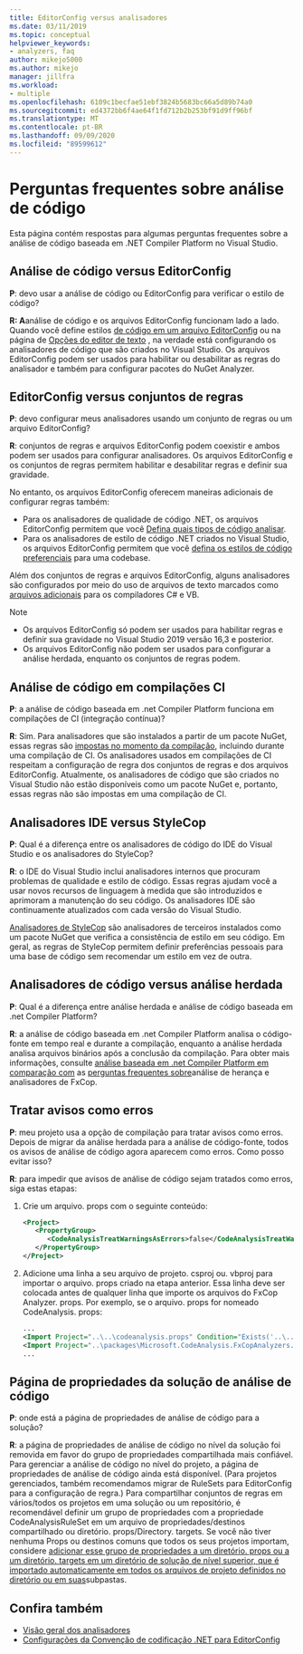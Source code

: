 ```yaml
---
title: EditorConfig versus analisadores
ms.date: 03/11/2019
ms.topic: conceptual
helpviewer_keywords:
- analyzers, faq
author: mikejo5000
ms.author: mikejo
manager: jillfra
ms.workload:
- multiple
ms.openlocfilehash: 6109c1becfae51ebf3824b5683bc66a5d89b74a0
ms.sourcegitcommit: ed4372bb6f4ae64f1fd712b2b253bf91d9ff96bf
ms.translationtype: MT
ms.contentlocale: pt-BR
ms.lasthandoff: 09/09/2020
ms.locfileid: "89599612"
---
```

# <a name="code-analysis-faq"></a>Perguntas frequentes sobre análise de código

Esta página contém respostas para algumas perguntas frequentes sobre a análise de código baseada em .NET Compiler Platform no Visual Studio.

## <a name="code-analysis-versus-editorconfig"></a>Análise de código versus EditorConfig

**P**: devo usar a análise de código ou EditorConfig para verificar o estilo de código?

**R: A**análise de código e os arquivos EditorConfig funcionam lado a lado. Quando você define estilos [de código em um arquivo EditorConfig](../ide/editorconfig-code-style-settings-reference.md) ou na página de [Opções do editor de texto](../ide/code-styles-and-code-cleanup.md) , na verdade está configurando os analisadores de código que são criados no Visual Studio. Os arquivos EditorConfig podem ser usados para habilitar ou desabilitar as regras do analisador e também para configurar pacotes do NuGet Analyzer.

## <a name="editorconfig-versus-rule-sets"></a>EditorConfig versus conjuntos de regras

**P**: devo configurar meus analisadores usando um conjunto de regras ou um arquivo EditorConfig?

**R**: conjuntos de regras e arquivos EditorConfig podem coexistir e ambos podem ser usados para configurar analisadores. Os arquivos EditorConfig e os conjuntos de regras permitem habilitar e desabilitar regras e definir sua gravidade.

No entanto, os arquivos EditorConfig oferecem maneiras adicionais de configurar regras também:

- Para os analisadores de qualidade de código .NET, os arquivos EditorConfig permitem que você [Defina quais tipos de código analisar](fxcop-analyzer-options.md).
- Para os analisadores de estilo de código .NET criados no Visual Studio, os arquivos EditorConfig permitem que você [defina os estilos de código preferenciais](../ide/editorconfig-code-style-settings-reference.md) para uma codebase.

Além dos conjuntos de regras e arquivos EditorConfig, alguns analisadores são configurados por meio do uso de arquivos de texto marcados como [arquivos adicionais](../ide/build-actions.md#build-action-values) para os compiladores C# e VB.

> [!NOTE]
> - Os arquivos EditorConfig só podem ser usados para habilitar regras e definir sua gravidade no Visual Studio 2019 versão 16,3 e posterior.
> - Os arquivos EditorConfig não podem ser usados para configurar a análise herdada, enquanto os conjuntos de regras podem.

## <a name="code-analysis-in-ci-builds"></a>Análise de código em compilações CI

**P**: a análise de código baseada em .net Compiler Platform funciona em compilações de CI (integração contínua)?

**R**: Sim. Para analisadores que são instalados a partir de um pacote NuGet, essas regras são [impostas no momento da compilação](roslyn-analyzers-overview.md#build-errors), incluindo durante uma compilação de CI. Os analisadores usados em compilações de CI respeitam a configuração de regra dos conjuntos de regras e dos arquivos EditorConfig. Atualmente, os analisadores de código que são criados no Visual Studio não estão disponíveis como um pacote NuGet e, portanto, essas regras não são impostas em uma compilação de CI.

## <a name="ide-analyzers-versus-stylecop"></a>Analisadores IDE versus StyleCop

**P**: Qual é a diferença entre os analisadores de código do IDE do Visual Studio e os analisadores do StyleCop?

**R**: o IDE do Visual Studio inclui analisadores internos que procuram problemas de qualidade e estilo de código. Essas regras ajudam você a usar novos recursos de linguagem à medida que são introduzidos e aprimoram a manutenção do seu código. Os analisadores IDE são continuamente atualizados com cada versão do Visual Studio.

[Analisadores de StyleCop](https://github.com/DotNetAnalyzers/StyleCopAnalyzers) são analisadores de terceiros instalados como um pacote NuGet que verifica a consistência de estilo em seu código. Em geral, as regras de StyleCop permitem definir preferências pessoais para uma base de código sem recomendar um estilo em vez de outra.

## <a name="code-analyzers-versus-legacy-analysis"></a>Analisadores de código versus análise herdada

**P**: Qual é a diferença entre análise herdada e análise de código baseada em .net Compiler Platform?

**R**: a análise de código baseada em .net Compiler Platform analisa o código-fonte em tempo real e durante a compilação, enquanto a análise herdada analisa arquivos binários após a conclusão da compilação. Para obter mais informações, consulte [análise baseada em .net Compiler Platform em comparação com](roslyn-analyzers-overview.md#source-code-analysis-versus-legacy-analysis) as [perguntas frequentes sobre](fxcop-analyzers-faq.md)análise de herança e analisadores de FxCop.

## <a name="treat-warnings-as-errors"></a>Tratar avisos como erros

**P**: meu projeto usa a opção de compilação para tratar avisos como erros. Depois de migrar da análise herdada para a análise de código-fonte, todos os avisos de análise de código agora aparecem como erros. Como posso evitar isso?

**R**: para impedir que avisos de análise de código sejam tratados como erros, siga estas etapas:

  1. Crie um arquivo. props com o seguinte conteúdo:

     ```xml
     <Project>
        <PropertyGroup>
           <CodeAnalysisTreatWarningsAsErrors>false</CodeAnalysisTreatWarningsAsErrors>
        </PropertyGroup>
     </Project>
     ```

  2. Adicione uma linha a seu arquivo de projeto. csproj ou. vbproj para importar o arquivo. props criado na etapa anterior. Essa linha deve ser colocada antes de qualquer linha que importe os arquivos do FxCop Analyzer. props. Por exemplo, se o arquivo. props for nomeado CodeAnalysis. props:

     ```xml
     ...
     <Import Project="..\..\codeanalysis.props" Condition="Exists('..\..\codeanalysis.props')" />
     <Import Project="..\packages\Microsoft.CodeAnalysis.FxCopAnalyzers.2.6.5\build\Microsoft.CodeAnalysis.FxCopAnalyzers.props" Condition="Exists('..\packages\Microsoft.CodeAnalysis.FxCopAnalyzers.2.6.5\build\Microsoft.CodeAnalysis.FxCopAnalyzers.props')" />
     ...
     ```

## <a name="code-analysis-solution-property-page"></a>Página de propriedades da solução de análise de código

**P**: onde está a página de propriedades de análise de código para a solução?

**R**: a página de propriedades de análise de código no nível da solução foi removida em favor do grupo de propriedades compartilhada mais confiável. Para gerenciar a análise de código no nível do projeto, a página de propriedades de análise de código ainda está disponível. (Para projetos gerenciados, também recomendamos migrar de RuleSets para EditorConfig para a configuração de regra.)  Para compartilhar conjuntos de regras em vários/todos os projetos em uma solução ou um repositório, é recomendável definir um grupo de propriedades com a propriedade CodeAnalysisRuleSet em um arquivo de propriedades/destinos compartilhado ou diretório. props/Directory. targets. Se você não tiver nenhuma Props ou destinos comuns que todos os seus projetos importam, considere [adicionar esse grupo de propriedades a um diretório. props ou a um diretório. targets em um diretório de solução de nível superior, que é importado automaticamente em todos os arquivos de projeto definidos no diretório ou em suas](../msbuild/customize-your-build.md)subpastas.

## <a name="see-also"></a>Confira também

- [Visão geral dos analisadores](roslyn-analyzers-overview.md)
- [Configurações da Convenção de codificação .NET para EditorConfig](../ide/editorconfig-code-style-settings-reference.md)